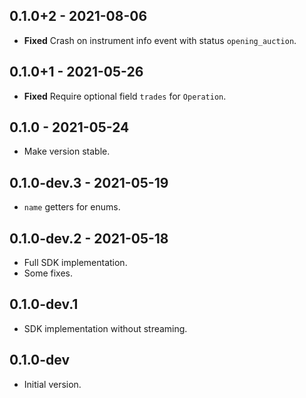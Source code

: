 ## 0.1.0+2 - 2021-08-06

- **Fixed** Crash on instrument info event with status `opening_auction`.

## 0.1.0+1 - 2021-05-26

- **Fixed** Require optional field `trades` for `Operation`.

## 0.1.0 - 2021-05-24

- Make version stable.

## 0.1.0-dev.3 - 2021-05-19

- `name` getters for enums.

## 0.1.0-dev.2 - 2021-05-18

- Full SDK implementation.
- Some fixes.

## 0.1.0-dev.1

- SDK implementation without streaming.

## 0.1.0-dev

- Initial version.
